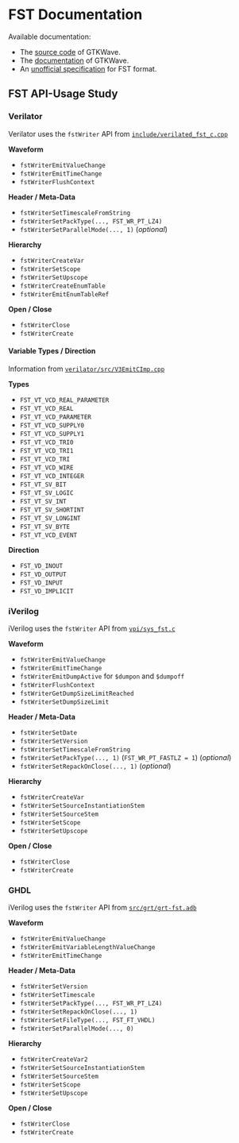 # FST Documentation

Available documentation:
- The [source code](https://github.com/gtkwave/gtkwave/tree/e1c01753bc5db9f7b42e41b9bde651a375ec5eba/gtkwave4/src/helpers/fst) of GTKWave.
- The [documentation](https://gtkwave.sourceforge.net/gtkwave.pdf) of GTKWave.
- An [unofficial specification](https://blog.timhutt.co.uk/fst_spec/) for FST format.


## FST API-Usage Study

### Verilator

Verilator uses the `fstWriter` API from [`include/verilated_fst_c.cpp`](https://github.com/verilator/verilator/blob/bd4eede6b47bc894f73ba6151f2ffe63db8feb3d/include/verilated_fst_c.cpp)

**Waveform**
- `fstWriterEmitValueChange`
- `fstWriterEmitTimeChange`
- `fstWriterFlushContext`

**Header / Meta-Data**
- `fstWriterSetTimescaleFromString`
- `fstWriterSetPackType(..., FST_WR_PT_LZ4)`
- `fstWriterSetParallelMode(..., 1)` (_optional_)

**Hierarchy**
- `fstWriterCreateVar`
- `fstWriterSetScope`
- `fstWriterSetUpscope`
- `fstWriterCreateEnumTable`
- `fstWriterEmitEnumTableRef`

**Open / Close**
- `fstWriterClose`
- `fstWriterCreate`

#### Variable Types / Direction

Information from [`verilator/src/V3EmitCImp.cpp`](https://github.com/verilator/verilator/blob/bd4eede6b47bc894f73ba6151f2ffe63db8feb3d/src/V3EmitCImp.cpp#L674)

**Types**
- `FST_VT_VCD_REAL_PARAMETER`
- `FST_VT_VCD_REAL`
- `FST_VT_VCD_PARAMETER`
- `FST_VT_VCD_SUPPLY0`
- `FST_VT_VCD_SUPPLY1`
- `FST_VT_VCD_TRI0`
- `FST_VT_VCD_TRI1`
- `FST_VT_VCD_TRI`
- `FST_VT_VCD_WIRE`
- `FST_VT_VCD_INTEGER`
- `FST_VT_SV_BIT`
- `FST_VT_SV_LOGIC`
- `FST_VT_SV_INT`
- `FST_VT_SV_SHORTINT`
- `FST_VT_SV_LONGINT`
- `FST_VT_SV_BYTE`
- `FST_VT_VCD_EVENT`

**Direction**
- `FST_VD_INOUT`
- `FST_VD_OUTPUT`
- `FST_VD_INPUT`
- `FST_VD_IMPLICIT`

### iVerilog

iVerilog uses the `fstWriter` API from [`vpi/sys_fst.c`](https://github.com/steveicarus/iverilog/blob/c498d53d0d6565ec607e5cc472c1d58f58810d52/vpi/sys_fst.c)

**Waveform**
- `fstWriterEmitValueChange`
- `fstWriterEmitTimeChange`
- `fstWriterEmitDumpActive` for `$dumpon` and `$dumpoff`
- `fstWriterFlushContext`
- `fstWriterGetDumpSizeLimitReached`
- `fstWriterSetDumpSizeLimit`

**Header / Meta-Data**
- `fstWriterSetDate`
- `fstWriterSetVersion`
- `fstWriterSetTimescaleFromString`
- `fstWriterSetPackType(..., 1)` (`FST_WR_PT_FASTLZ = 1`) (_optional_)
- `fstWriterSetRepackOnClose(..., 1)` (_optional_)

**Hierarchy**
- `fstWriterCreateVar`
- `fstWriterSetSourceInstantiationStem`
- `fstWriterSetSourceStem`
- `fstWriterSetScope`
- `fstWriterSetUpscope`

**Open / Close**
- `fstWriterClose`
- `fstWriterCreate`

### GHDL

iVerilog uses the `fstWriter` API from [`src/grt/grt-fst.adb`](https://github.com/ghdl/ghdl/blob/b67ace3f4553e5072fb51d1de637e483cf56342a/src/grt/grt-fst.adb)

**Waveform**
- `fstWriterEmitValueChange`
- `fstWriterEmitVariableLengthValueChange`
- `fstWriterEmitTimeChange`

**Header / Meta-Data**
- `fstWriterSetVersion`
- `fstWriterSetTimescale`
- `fstWriterSetPackType(..., FST_WR_PT_LZ4)`
- `fstWriterSetRepackOnClose(..., 1)`
- `fstWriterSetFileType(..., FST_FT_VHDL)`
- `fstWriterSetParallelMode(..., 0)`

**Hierarchy**
- `fstWriterCreateVar2`
- `fstWriterSetSourceInstantiationStem`
- `fstWriterSetSourceStem`
- `fstWriterSetScope`
- `fstWriterSetUpscope`

**Open / Close**
- `fstWriterClose`
- `fstWriterCreate`